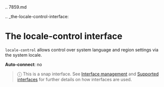 .. 7859.md

.. _the-locale-control-interface:

# The locale-control interface

`locale-control`  allows control over system language and region settings via the system locale.

**Auto-connect**: no

> ⓘ  This is a snap interface. See [Interface management](interface-management.md) and [Supported interfaces](supported-interfaces.md) for further details on how interfaces are used.
